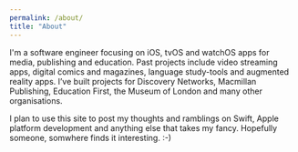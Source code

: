 ```yaml
---
permalink: /about/
title: "About"
---
```


I'm a software engineer focusing on iOS, tvOS and watchOS apps for media, publishing and education. Past projects include video streaming apps, digital comics and magazines, language study-tools and augmented reality apps. I’ve built projects for Discovery Networks, Macmillan Publishing, Education First, the Museum of London and many other organisations.

I plan to use this site to post my thoughts and ramblings on Swift, Apple platform development and anything else that takes my fancy. Hopefully someone, somwhere finds it interesting. :-)